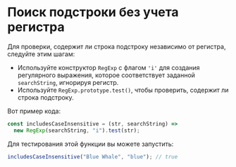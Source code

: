 # Поиск подстроки без учета регистра

Для проверки, содержит ли строка подстроку независимо от регистра, следуйте этим шагам:

- Используйте конструктор `RegExp` с флагом `'i'` для создания регулярного выражения, которое соответствует заданной `searchString`, игнорируя регистр.
- Используйте `RegExp.prototype.test()`, чтобы проверить, содержит ли строка подстроку.

Вот пример кода:

```js
const includesCaseInsensitive = (str, searchString) =>
  new RegExp(searchString, "i").test(str);
```

Для тестирования этой функции вы можете запустить:

```js
includesCaseInsensitive("Blue Whale", "blue"); // true
```

